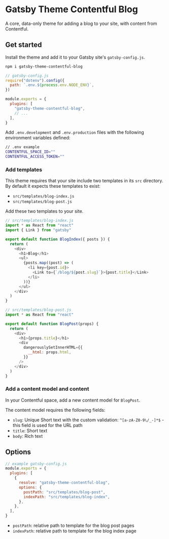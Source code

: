 # Gatsby Theme Contentful Blog

A core, data-only theme for adding a blog to your site, with content from Contentful.

## Get started

Install the theme and add it to your Gatsby site's `gatsby-config.js`.

```sh
npm i gatsby-theme-contentful-blog
```

```js
// gatsby-config.js
require("dotenv").config({
  path: `.env.${process.env.NODE_ENV}`,
})

module.exports = {
  plugins: [
    "gatsby-theme-contentful-blog",
    // ...
  ],
}
```

Add `.env.development` and `.env.production` files with the following environment variables defined:

```sh
// .env example
CONTENTFUL_SPACE_ID=""
CONTENTFUL_ACCESS_TOKEN=""
```

### Add templates

This theme requires that your site include two templates in its `src` directory.
By default it expects these templates to exist:

- `src/templates/blog-index.js`
- `src/templates/blog-post.js`

Add these two templates to your site.

```js
// src/templates/blog-index.js
import * as React from "react"
import { Link } from "gatsby"

export default function BlogIndex({ posts }) {
  return (
    <div>
      <h1>Blog</h1>
      <ul>
        {posts.map((post) => (
          <li key={post.id}>
            <Link to={`/blog/${post.slug}`}>{post.title}</Link>
          </li>
        ))}
      </ul>
    </div>
  )
}
```

```js
// src/templates/blog-post.js
import * as React from "react"

export default function BlogPost(props) {
  return (
    <div>
      <h1>{props.title}</h1>
      <div
        dangerouslySetInnerHTML={{
          __html: props.html,
        }}
      />
    </div>
  )
}
```

### Add a content model and content

In your Contentful space, add a new content model for `BlogPost`.

The content model requires the following fields:

- `slug`: Unique Short text with the custom validation: `^[a-zA-Z0-9\/_-]*$` - this field is used for the URL path
- `title`: Short text
- `body`: Rich text

## Options

```js
// example gatsby-config.js
module.exports = {
  plugins: [
    {
      resolve: "gatsby-theme-contentful-blog",
      options: {
        postPath: "src/templates/blog-post",
        indexPath: "src/templates/blog-index",
      },
    },
  ],
}
```

- `postPath`: relative path to template for the blog post pages
- `indexPath`: relative path to template for the blog index page
